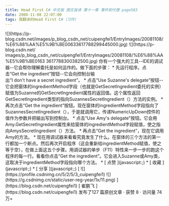 ```yaml
---
title: Head First C# 中文版 图文皆译 第十一章 事件和代理 page503
date: 2008-11-08 22:07:00
tags: 我翻译的Head First C#（习作）
---
```

<?xml:namespace prefix = o ns = "urn:schemas-microsoft-com:office:office" />

![](https://p-blog.csdn.net/images/p_blog_csdn_net/cuipengfei1/EntryImages/20081108/%E6%88%AA%E5%9B%BE00633617788299445000.jpg) ![](https://p-blog.csdn.net/
images/p_blog_csdn_net/cuipengfei1/EntryImages/20081108/%E6%88%AA%E5%9B%BE0163
3617788300382500.jpg)

你有一个强大的工具--IDE的调试器--它会帮你理解委托是如何运作的。做下面的步骤：

*  先运行程序。点击“Get the ingredient”按钮--它会向控制台输出“I don't have a secret ingredient”。 

*  点击“Use Suzanne's delegate”按钮--它会把窗体的ingredientMethod字段（也就是GetSecretIngredient委托的实例）赋值为Suzanne的GetSecretIngredient属性的返回值。这个属性返回GetSecretIngredient类型的指向SuzannesSecretIngredient（）方法的实例。 

*  再次点击“Get the ingredient”按钮。现在窗体的ingredientMethod字段指向了SuzannesSecretIngredient（），于是就调用它，传递NumericUpDown控件的值作为参数并把输出写到控制台。 

*  点击“Use Amy's delegate”按钮。它会用Amy.GetSecretIngredient属性来给窗体的ingredientMethod字段赋值，使之指向AmysSecretIngredient（）方法。 

*  再点击“Get the ingredient”，现在它调用Amy的方法。 

*  现在用调试器来看看究竟发生了什么。在窗体的三个方法的第一行都加一个断点。然后再次开启程序（这会重新给ingredientMethod赋值，使之等于空），在做上面这五个步骤。用调试器的单步（F11）特性来一步一步的跑这个程序的每一行。看看你点击“Get the ingredient”。它会进入Suzanne或Amy类，这取决于ingredientMethod字段指向哪个方法。 

  * [ 点赞  ](javascript:;)
  * [ 收藏  ](javascript:;)
  * [ 分享 ](javascript:;)

[ ![](https://profile.csdnimg.cn/5/2/5/3_cuipengfei1)
![](https://g.csdnimg.cn/static/user-reg-year/1x/11.png)
](https://blog.csdn.net/cuipengfei1)

[ 崔鹏飞 ](https://blog.csdn.net/cuipengfei1)

发布了127 篇原创文章  ·  获赞 8  ·  访问量 74万+

